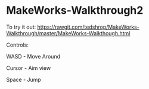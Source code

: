 # MakeWorks-Walkthrough2

To try it out: https://rawgit.com/tedshrop/MakeWorks-Walkthrough/master/MakeWorks-Walkthough.html

Controls:

WASD - Move Around

Cursor - Aim view

Space - Jump
